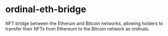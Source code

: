 # ordinal-eth-bridge
NFT bridge between the Etherum and Bitcoin networks, allowing holders to transfer their NFTs from Ethereum to the Bitcoin network as ordinals.
